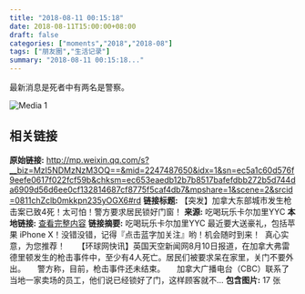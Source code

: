 ```yaml
---
title: "2018-08-11 00:15:18"
date: 2018-08-11T15:00:00+08:00
draft: false
categories: ["moments","2018","2018-08"]
tags: ["朋友圈","生活记录"]
summary: "2018-08-11 00:15:18..."
---
```


最新消息是死者中有两名是警察。

![Media 1](/Moments/photos/2018-08-11/201808110015180.jpg)

## 相关链接

**原始链接:** http://mp.weixin.qq.com/s?__biz=MzI5NDMzNzM3OQ==&mid=2247487650&idx=1&sn=ec5a1c60d576f9eefe0617f022fcf59b&chksm=ec653eaedb12b7b8517bafefdbb272b5d744da6909d56d6ee0cf132814687cf8775f5caf4db7&mpshare=1&scene=2&srcid=0811chZclb0mkkpn235yOGX6#rd
**链接标题:** 【突发】加拿大东部城市发生枪击案已致4死！太可怕！警方要求居民锁好门窗！
**来源:** 吃喝玩乐卡尔加里YYC
**本地链接:** [查看完整内容](/link_content/2018/08/2018-08-11-5/link_content/)
**链接摘要:** 吃喝玩乐卡尔加里YYC 最近要大送豪礼，包括苹果 iPhone X！没错没错，记得『点击蓝字加关注』哟！机会随时到来！  真心实意，为您推荐！　　【环球网快讯】英国天空新闻网8月10日报道，在加拿大弗雷德里顿发生的枪击事件中，至少有4人死亡。居民们被要求呆在家里，关门不要外出。　　警方称，目前，枪击事件还未结束。　　加拿大广播电台（CBC）联系了当地一家卖场的员工，他们说已经锁好了门，这样顾客就不...
**包含图片:** 17 张

